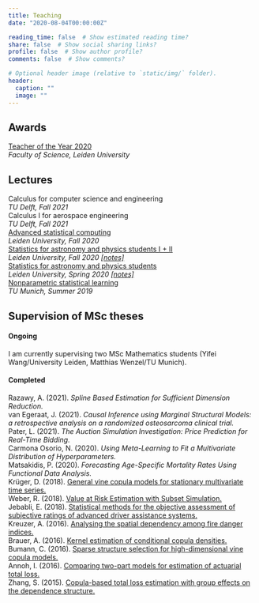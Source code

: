 ```yaml
---
title: Teaching
date: "2020-08-04T00:00:00Z"

reading_time: false  # Show estimated reading time?
share: false  # Show social sharing links?
profile: false  # Show author profile?
comments: false  # Show comments?

# Optional header image (relative to `static/img/` folder).
header:
  caption: ""
  image: ""
---
```


## Awards

[Teacher of the Year 2020](https://www.universiteitleiden.nl/science-talents-and-discoveries/teacher-of-the-year-award/thomas-nagler)  
*Faculty of Science, Leiden University*

## Lectures

Calculus for computer science and engineering  
*TU Delft, Fall 2021*  
Calculus I for aerospace engineering  
*TU Delft, Fall 2021*  
[Advanced statistical computing](https://studiegids.universiteitleiden.nl/en/courses/97171/advanced-statistical-computing)  
*Leiden University, Fall 2020*  
[Statistics for astronomy and physics students I + II](https://studiegids.universiteitleiden.nl/en/courses/104509/statistics-an-part-1)  
*Leiden University, Fall 2020 [[notes]](../stan-2020.pdf)*   
[Statistics for astronomy and physics students](https://studiegids.universiteitleiden.nl/en/courses/81861/statistics-for-astronomy-and-physics-students)  
*Leiden University, Spring 2020 [\[notes\]](../stan-2020.pdf)*  
[Nonparametric statistical learning](https://campus.tum.de/tumonline/WBMODHB.wbShowMHBReadOnly?pKnotenNr=1621737&pOrgNr=14178)  
*TU Munich, Summer 2019*

<!-- ## Teaching assistant

[Analysis for computer scientists](https://campus.tum.de/tumonline/wbLv.wbShowLVDetail?pStpSpNr=950369579)  
*TU Munich, Winter 2018*   
[Stochastics for vocational school teachers](https://campus.tum.de/tumonline/wbLv.wbShowLVDetail?pStpSpNr=950343773&pSpracheNr=1)  
*TU Munich, Summer 2018*    
[Computational statistics](https://campus.tum.de/tumonline/wbLv.wbShowLVDetail?pStpSpNr=950342068&pSpracheNr=1)  
*TU Munich, Summer 2018*    
[Rank-based nonparametric statistics](https://campus.tum.de/tumonline/WBMODHB.wbShowMHBReadOnly?pKnotenNr=1196252&pOrgNr=14178)  
*TU Munich, Summer 2016*  

## Seminars for Master's students
[Functional data analysis](https://campus.tum.de/tumonline/wbLv.wbShowLVDetail?pStpSpNr=950313777)   
*TU Munich, Summer 2017*    
[Mathematical introduction to neural networks](https://www.ma.tum.de/Studium/AnsichtMasterDiplom?ID=376)  
*TU Munich, Winter 2016*    
[Nonparametric statistical methods](https://www.ma.tum.de/Studium/AnsichtMasterDiplom?ID=326)  
*TU Munich, Summer 2016* -->

## Supervision of MSc theses

#### Ongoing

I am currently supervising two MSc Mathematics students (Yifei Wang/University Leiden, Matthias Wenzel/TU Munich). 

#### Completed


Razawy, A. (2021). *Spline Based Estimation for Sufficient Dimension Reduction.*   
van Egeraat, J. (2021). *Causal Inference using Marginal Structural Models: a retrospective analysis on a randomized osteosarcoma clinical trial.*   
Pater, L. (2021). *The Auction Simulation Investigation: Price Prediction for Real-Time Bidding.*     
Carmona Osorio, N. (2020). *Using Meta-Learning to Fit a Multivariate Distribution of Hyperparameters.*   
Matsakidis, P. (2020). *Forecasting Age-Specific Mortality Rates Using Functional Data Analysis.*   
Krüger, D. (2018).  [General vine copula models for stationary multivariate time series.](http://mediatum.ub.tum.de/node?id=1445782)   
Weber, R. (2018). [Value at Risk Estimation with Subset Simulation.](http://mediatum.ub.tum.de/node?id=1467381)    
Jebabli, E. (2018). [Statistical methods for the objective assessment of subjective ratings of advanced driver assistance systems.](http://mediatum.ub.tum.de/node?id=1518877)   
Kreuzer, A. (2016).  [Analysing the spatial dependency among fire danger indices.](https://mediatum.ub.tum.de/node?id=1338821)  
Brauer, A. (2016).  [Kernel estimation of conditional copula densities.](https://mediatum.ub.tum.de/doc/1342845/1342845.pdf)  
Bumann, C. (2016).  [Sparse structure selection for high-dimensional vine copula models.](https://mediatum.ub.tum.de/node?id=1338822)  
Annoh, I. (2016).  [Comparing two-part models for estimation of actuarial total loss.](https://mediatum.ub.tum.de/node?id=1338820)  
Zhang, S. (2015).  [Copula-based total loss estimation with group effects on the dependence
structure.](https://mediatum.ub.tum.de/node?id=1338819)
